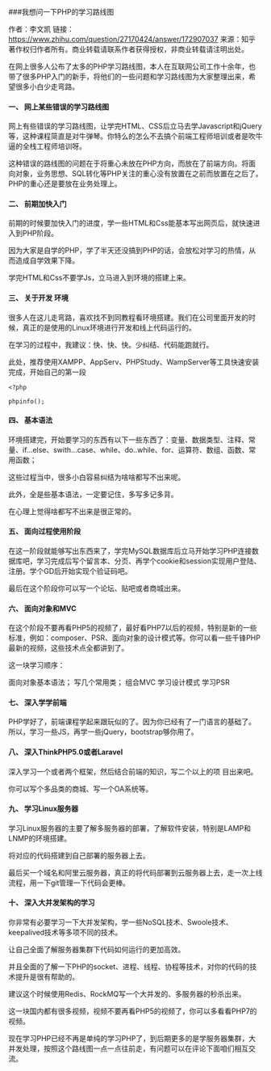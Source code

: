 ###我想问一下PHP的学习路线图

作者：李文凯
链接：https://www.zhihu.com/question/27170424/answer/172907037
来源：知乎
著作权归作者所有。商业转载请联系作者获得授权，非商业转载请注明出处。

在网上很多人公布了太多的PHP学习路线图，本人在互联网公司工作十余年，也带了很多PHP入门的新手，将他们的一些问题和学习路线图为大家整理出来，希望很多小白少走弯路。

####  一、 网上某些错误的学习路线图
网上有些错误的学习路线图，让学完HTML、CSS后立马去学Javascript和jQuery等，这种课程简直是对牛弹琴。你特么的怎么不去搞个前端工程师培训或者是吹牛逼的全栈工程师培训呀。

这种错误的路线图的问题在于将重心未放在PHP方向，而放在了前端方向。将面向对象，业务思想、SQL转化等PHP关注的重心没有放置在之前而放置在之后了。PHP的重心还是要放在业务处理上。

####  二、 前期加快入门
前期的时候要加快入门的进度，学一些HTML和Css能基本写出网页后，就快速进入到PHP阶段。

因为大家是自学的PHP，学了半天还没搞到PHP的话，会放松对学习的热情，从而造成自学效果下降。

学完HTML和Css不要学Js，立马进入到环境的搭建上来。

####  三、 关于开发 环境
很多人在这儿走弯路，喜欢找不到同教程看环境搭建。我们在公司里面开发的时候，真正的是使用的Linux环境进行开发和线上代码运行的。

在学习的过程中，我建议：快、快、快。少纠结、代码能跑就行。

此处，推荐使用XAMPP、AppServ、PHPStudy、WampServer等工具快速安装完成，开始自己的第一段
```
<?php

phpinfo();
```
####  四、 基本语法
环境搭建完，开始要学习的东西有以下一些东西了：变量、数据类型、注释、常量、if…else、swith…case、while、do..while、for、运算符、数组、函数、常用函数；

这些过程当中，很多小白容易纠结为啥啥都写不出来呢。

此外，全是些基本语法，一定要记住，多写多记多背。

在心理上觉得啥都写不出来是很正常的。

####  五、 面向过程使用阶段
在这一阶段就能够写出东西来了，学完MySQL数据库后立马开始学习PHP连接数据库吧，学习完成后写个留言本、分页、再学个cookie和session实现用户登陆、注册。学个GD后开始实现个验证码吧。

最后在这个阶段你可以写一个论坛、贴吧或者商城出来。

####  六、 面向对象和MVC
在这个阶段不要再看PHP5的视频了，最好看PHP7以后的视频，特别是新的一些标准，例如：composer、PSR、面向对象的设计模式等。你可以看一些千锋PHP最新的视频，这些技术点全都讲到了。

这一块学习顺序：

面向对象基本语法；
写几个常用类；
组合MVC
学习设计模式
学习PSR
####  七、 深入学学前端
PHP学好了，前端课程学起来跟玩似的了。因为你已经有了一门语言的基础了。所以，学习一些JS，再学一些jQuery，bootstrap够你用了。

####  八、 深入ThinkPHP5.0或者Laravel
深入学习一个或者两个框架，然后结合前端的知识，写二个以上的项 目出来吧。

你可以写个多品类的商城、写一个OA系统等。

####  九、 学习Linux服务器
学习Linux服务器的主要了解多服务器的部署，了解软件安装，特别是LAMP和LNMP的环境搭建。

将对应的代码搭建到自己部署的服务器上去。

最后买一个域名和阿里云服务器，真正的将代码部署到云服务器上去，走一次上线流程，用一下git管理一下代码会更棒。

####  十、 深入大并发架构的学习
你非常有必要学习一下大并发架构，学一些NoSQL技术、Swoole技术、keepalived技术等多项不同的技术。

让自己全面了解服务器集群下代码如何运行的更加高效。

并且全面的了解一下PHP的socket、进程、线程、协程等技术，对你的代码的技术提升是很有帮助的。

建议这个时候使用Redis、RockMQ写一个大并发的、多服务器的秒杀出来。

这一块国内都有很多视频，视频不要再看PHP5的视频了，你可以多看看PHP7的视频。

现在学习PHP已经不再是单纯的学习PHP了，到后期更多的是学服务器集群，大并发处理，按照这个路线图一点一点往前走，有问题可以在评论下面咱们相互交流。
